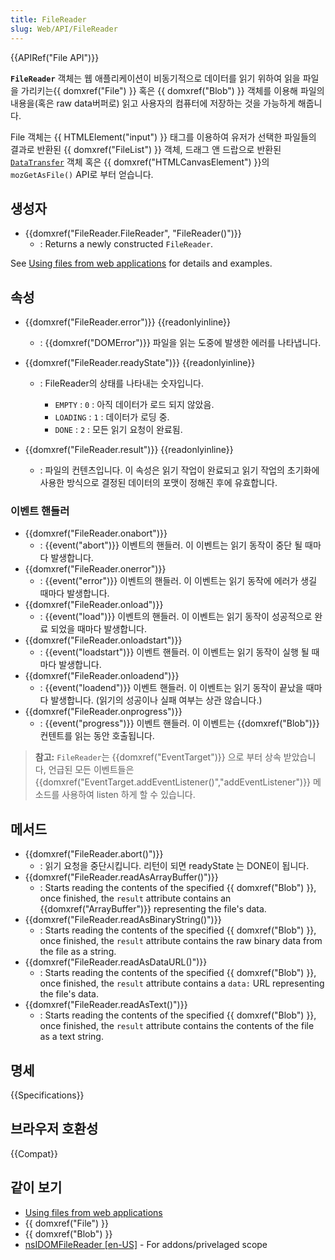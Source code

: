 ```yaml
---
title: FileReader
slug: Web/API/FileReader
---
```

{{APIRef("File API")}}

**`FileReader`** 객체는 웹 애플리케이션이 비동기적으로 데이터를 읽기 위하여 읽을 파일을 가리키는{{ domxref("File") }} 혹은 {{ domxref("Blob") }} 객체를 이용해 파일의 내용을(혹은 raw data버퍼로) 읽고 사용자의 컴퓨터에 저장하는 것을 가능하게 해줍니다.

File 객체는 {{ HTMLElement("input") }} 태그를 이용하여 유저가 선택한 파일들의 결과로 반환된 {{ domxref("FileList") }} 객체, 드래그 앤 드랍으로 반환된 [`DataTransfer`](/En/DragDrop/DataTransfer) 객체 혹은 {{ domxref("HTMLCanvasElement") }}의 `mozGetAsFile()` API로 부터 얻습니다.

## 생성자

- {{domxref("FileReader.FileReader", "FileReader()")}}
  - : Returns a newly constructed `FileReader`.

See [Using files from web applications](/ko/docs/Using_files_from_web_applications) for details and examples.

## 속성

- {{domxref("FileReader.error")}} {{readonlyinline}}
  - : {{domxref("DOMError")}} 파일을 읽는 도중에 발생한 에러를 나타냅니다.
- {{domxref("FileReader.readyState")}} {{readonlyinline}}

  - : FileReader의 상태를 나타내는 숫자입니다.

    - `EMPTY` : `0` : 아직 데이터가 로드 되지 않았음.
    - `LOADING` : `1` : 데이터가 로딩 중.
    - `DONE` : `2` : 모든 읽기 요청이 완료됨.

- {{domxref("FileReader.result")}} {{readonlyinline}}
  - : 파일의 컨텐츠입니다. 이 속성은 읽기 작업이 완료되고 읽기 작업의 초기화에 사용한 방식으로 결정된 데이터의 포맷이 정해진 후에 유효합니다.

### 이벤트 핸들러

- {{domxref("FileReader.onabort")}}
  - : {{event("abort")}} 이벤트의 핸들러. 이 이벤트는 읽기 동작이 중단 될 때마다 발생합니다.
- {{domxref("FileReader.onerror")}}
  - : {{event("error")}} 이벤트의 핸들러. 이 이벤트는 읽기 동작에 에러가 생길 때마다 발생합니다.
- {{domxref("FileReader.onload")}}
  - : {{event("load")}} 이벤트의 핸들러. 이 이벤트는 읽기 동작이 성공적으로 완료 되었을 때마다 발생합니다.
- {{domxref("FileReader.onloadstart")}}
  - : {{event("loadstart")}} 이벤트 핸들러. 이 이벤트는 읽기 동작이 실행 될 때마다 발생합니다.
- {{domxref("FileReader.onloadend")}}
  - : {{event("loadend")}} 이벤트 핸들러. 이 이벤트는 읽기 동작이 끝났을 때마다 발생합니다. (읽기의 성공이나 실패 여부는 상관 않습니다.)
- {{domxref("FileReader.onprogress")}}
  - : {{event("progress")}} 이벤트 핸들러. 이 이벤트는 {{domxref("Blob")}} 컨텐트를 읽는 동안 호출됩니다.

> **참고:** `FileReader`는 {{domxref("EventTarget")}} 으로 부터 상속 받았습니다, 언급된 모든 이벤트들은 {{domxref("EventTarget.addEventListener()","addEventListener")}} 메소드를 사용하여 listen 하게 할 수 있습니다.

## 메서드

- {{domxref("FileReader.abort()")}}
  - : 읽기 요청을 중단시킵니다. 리턴이 되면 readyState 는 DONE이 됩니다.
- {{domxref("FileReader.readAsArrayBuffer()")}}
  - : Starts reading the contents of the specified {{ domxref("Blob") }}, once finished, the `result` attribute contains an {{domxref("ArrayBuffer")}} representing the file's data.
- {{domxref("FileReader.readAsBinaryString()")}}
  - : Starts reading the contents of the specified {{ domxref("Blob") }}, once finished, the `result` attribute contains the raw binary data from the file as a string.
- {{domxref("FileReader.readAsDataURL()")}}
  - : Starts reading the contents of the specified {{ domxref("Blob") }}, once finished, the `result` attribute contains a `data:` URL representing the file's data.
- {{domxref("FileReader.readAsText()")}}
  - : Starts reading the contents of the specified {{ domxref("Blob") }}, once finished, the `result` attribute contains the contents of the file as a text string.

## 명세

{{Specifications}}

## 브라우저 호환성

{{Compat}}

## 같이 보기

- [Using files from web applications](/en/Using_files_from_web_applications 'en/Using files from web applications')
- {{ domxref("File") }}
- {{ domxref("Blob") }}
- [nsIDOMFileReader \[en-US\]](/ko/docs/nsIDOMFileReader) - For addons/privelaged scope

